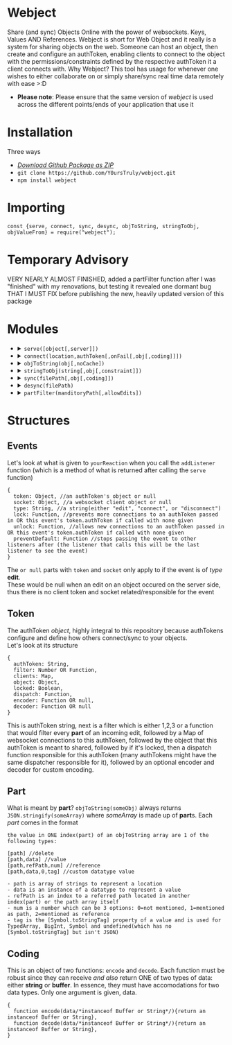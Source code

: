 # Webject
Share (and sync) Objects Online with the power of websockets. Keys, Values AND References. Webject is short for Web Object and it really is a system for sharing objects on the web. Someone can host an object, then create and configure an authToken, enabling clients to connect to the object with the permissions/constraints defined by the respective authToken it a client connects with. Why Webject? This tool has usage for whenever one wishes to either collaborate on or simply share/sync real time data remotely with ease >:D
<br>
- **Please note**: Please ensure that the same version of *webject* is used across the different points/ends of your application that use it
# Installation
Three ways
- *[Download Github Package as ZIP](https://github.com/Y0ursTruly/webject/archive/refs/heads/main.zip)*
- `git clone https://github.com/Y0ursTruly/webject.git`
- `npm install webject`
# Importing
```
const {serve, connect, sync, desync, objToString, stringToObj, objValueFrom} = require("webject");
```
# Temporary Advisory
VERY NEARLY ALMOST FINISHED, added a partFilter function after I was "finished" with my renovations, but testing it revealed one dormant bug THAT I MUST FIX before publishing the new, heavily updated version of this package

# Modules
<ul>
  <li>
    <details>
      <summary><code>serve([object[,server]])</code></summary>
      <ul>
        <li><b>Description: </b>Creates a websocket and returns methods for configuring <a href="#token">authToken</a>s to share objects</li>
        <li><b>Returns: </b>
        <details>
          <summary><u><code>myWebject Instance</code></u></summary>
          <ul>
            <li><code>authTokens</code> <a href="https://developer.mozilla.org/en-US/docs/Web/JavaScript/Reference/Global_Objects/Map">Map</a></li>
            <li>
              <details>
                <summary><code>addListener(event,yourReaction)</code></summary>
                <ul>
                  <li><b>Description: </b>adds an event listener for the myWebject instance where the possible events are <code>edit</code>, <code>connect</code> and <code>disconnect</code>. An edit occurs when an object is edited, and the connect and disconnect events occur on when users connect and disconnect to and from authTokens</li>
                  <li><b>Returns: </b>
<pre>
undefined
</pre>
                  </li>
                  <li><b>Arguments: </b>
                    <ul>
                      <li><b>event </b><code>String (either "edit", "connect" or "disconnect")</code> The type of <a href="#event">event</a> to listen to</li>
                      <li><b>yourReaction </b><code>function</code> A function that responds to when an <a href="#event">event</a> occurs</li>
                    </ul>
                  </li>
                </ul>
              </details>
            </li>
            <!---->
            <li>
              <details>
                <summary><code>endListener(event,yourReaction)</code></summary>
                <ul>
                  <li><b>Description: </b>Ends an event listener for the myWebject instance where the possible events are <code>edit</code>, <code>connect</code> and <code>disconnect</code>. An edit occurs when an object is edited, and the connect and disconnect events occur on when users connect and disconnect to and from authTokens</li>
                  <li><b>Returns: </b>
<pre>
undefined
</pre>
                  </li>
                  <li><b>Arguments: </b>
                    <ul>
                      <li><b>event </b><code>String (either "edit", "connect" or "disconnect")</code> The type of <a href="#event">event</a> being listen to</li>
                      <li><b>yourReaction </b><code>function</code> A function that was responding to when an <a href="#event">event</a> occurs</li>
                    </ul>
                  </li>
                </ul>
              </details>
            </li>
            <!---->
            <li>
              <details>
                <summary><code>addToken(filter[,object[,specificToken[,coding]]])</code></summary>
                <ul>
                  <li><b>Description: </b>Configures an <a href="#token">authToken</a> with a given <code>filter</code> (used to control user edits), an optional <code>object</code> or the one passed in when calling the <code>serve</code> function, a <code>specificToken</code> of your choice or one generated for you, then the <code>coding</code> which is used for custom encoding/decoding</li>
                  <li><b>Returns: </b>
<pre>
the string value of the authToken generated (either specificToken or one that was generated for you)
</pre>
                  </li>
                  <li><b>Arguments: </b>
                    <ul>
                      <li><b>filter </b><code>Number or function</code> Manages/controls the edits that a user connected via this authToken attempts to make (if number, 1 for no edits, 2 for only adding new values[not modifying or deleting] or 3 for all edits, else a custom function that would return true if a specific edit is allowed)</li>
                      <li><b>object </b><code>Object</code> The object that users connected via this <a href="#token">authToken</a> will connect to (the one given here, else the one given in the serve function)</li>
                      <li><b>specificToken </b><code>String</code> A unique key that is the string <a href="#token">authToken</a> that users can connect to an object by</li>
                      <li><b>coding </b><code>Object</code> Defines <a href="#coding">custom encoding scheme</a>, therefore if a user connects and doesn't have the same encoding scheme, they'd be unable to process the shared object and be booted</li>
                    </ul>
                  </li>
                </ul>
              </details>
            </li>
            <!---->
            <li>
              <details>
                <summary><code>endToken(authToken)</code></summary>
                <ul>
                  <li><b>Description: </b>Ends support of the given string authToken that users were able to connect to an object by</li>
                  <li><b>Returns: </b>
<pre>
Boolean (true)
</pre>
                  </li>
                  <li><b>Arguments: </b>
                    <ul>
                      <li><b>authToken </b><code>String</code> The unique key that is the string <a href="#token">authToken</a> that users were able to connect to an object by</li>
                    </ul>
                  </li>
                </ul>
              </details>
            </li>
            <!---->
            <li>
              <details>
                <summary><code>lock(authToken)</code></summary>
                <ul>
                  <li><b>Description: </b>Prevents new connections to the given authToken</li>
                  <li><b>Returns: </b>
<pre>
Boolean (true)
</pre>
                  </li>
                  <li><b>Arguments: </b>
                    <ul>
                      <li><b>authToken </b><code>String</code> The unique key that is the string <a href="#token">authToken</a> that users were able to connect to an object by</li>
                    </ul>
                  </li>
                </ul>
              </details>
            </li>
            <!---->
            <li>
              <details>
                <summary><code>unlock(authToken)</code></summary>
                <ul>
                  <li><b>Description: </b>Allows new connections to the given authToken</li>
                  <li><b>Returns: </b>
<pre>
Boolean (true)
</pre>
                  </li>
                  <li><b>Arguments: </b>
                    <ul>
                      <li><b>authToken </b><code>String</code> A unique key that is the string <a href="#token">authToken</a> that users can connect to an object by</li>
                    </ul>
                  </li>
                </ul>
              </details>
            </li>
            <!---->
          </ul>
        </details>
        </li>
        <li><b>Arguments: </b>
          <ul>
            <li><b>object </b><code>object (default is {})</code>The default object that will be served when <code>addToken</code> is called without a specified object</li>
          </ul>
          <ul>
            <li><b>server </b><code>instance of http.createServer</code>The server(instance of <a href="https://nodejs.org/api/http.html#httpcreateserveroptions-requestlistener">http.createServer</a>) that the websocket will be existing on, or one created on port 8009</li>
          </ul>
        </li>
      </ul>
    </details>
  </li>
  <li>
    <details>
      <summary><code>connect(location,authToken[,onFail[,obj[,coding]]])</code></summary>
      <ul>
        <li><b>Description: </b>An asynchronous function that connects to and when resolved, returns an object that is hosted on a websocket with a specified authToken</li>
        <li><b>Returns: </b>
<pre>
A promise that when resolved, returns an object that is hosted on a websocket with a specified authToken
</pre>
        </li>
        <li><b>Arguments: </b>
          <ul>
            <li><b>location </b><code>String (ws or wss protocol)</code> The remote destination's WebSocket URL for the object</li>
            <li><b>authToken </b><code>String</code> The remote destination's <a href="#token">authToken</a> for the object</li>
            <li><b>onFail </b><code>function</code> This is called when disconnected from the websocket (whether the initial connect fails or some time after, the connection was cut)</li>
            <li><b>obj </b><code>Object</code> A local, given, custom object that will be modified by the contents of the server's object</li>
            <li><b>coding </b><code>Object</code> Defines <a href="#coding">custom encoding scheme</a>; used for when the server has the same custom encoding scheme and thus the user would understand the server</li>
          </ul>
        </li>
      </ul>
    </details>
  </li>
  <!---->
  <li>
    <details>
      <summary><code>objToString(obj[,noCache])</code></summary>
      <ul>
        <li><b>Description: </b>Converts an object to an array which is a series stringified array of <a href="#part">part</a>s</li>
        <li><b>Returns: </b>
<pre>
String
</pre>
        </li>
        <li><b>Arguments: </b>
          <ul>
            <li><b>obj </b><code>Object</code> The object that will be serialised/stringified</li>
            <li><b>noCache </b><code>Boolean (false)</code> Determines if to rely on the previous state of the object(false) or not(true). It is false at default because it is usually more efficient to only share the differences/changes of the object in question</li>
          </ul>
        </li>
      </ul>
    </details>
  </li>
  <!---->
  <li>
    <details>
      <summary><code>stringToObj(string[,obj[,constraint]])</code></summary>
      <ul>
        <li><b>Description: </b>Modifies an object based on the string given, filtered by the constraint given, then returns that object. If no object was given, an empty object would be created and modified with that string</li>
        <li><b>Returns: </b>
<pre>
Object
</pre>
        </li>
        <li><b>Arguments: </b>
          <ul>
            <li><b>string </b><code>String</code> Serialised/stringified array of <a href="#part">part</a>s</li>
            <li><b>obj </b><code>Object</code> The object to modify based on the string filtered by the constraint</li>
            <li><b>constraint </b><code>Number OR Function</code> If it is a number, 1(for view only), 2(for only adding new keys and not modifying or deleting any), 3(any and all edits) or a a custom function that deals with each <b>part</b></li>
          </ul>
        </li>
      </ul>
    </details>
  </li>
  <!---->
  <li>
    <details>
      <summary><code>sync(filePath[,obj[,coding]])</code></summary>
      <ul>
        <li><b>Description: </b>A function that persistently saves a given object upon each change. Note that it will try to modify the given object from what is at the fileName first then write the object's contents to the fileName. If no object is given, it will be exactly what can be built from the contents in filePath or an empty object</li>
        <li><b>Returns: </b>
<pre>
Object

- if syncList already includes filePath, the syncList's object already stored
one to one relation between a unique object and a unique filePath is how sync function works
do not worry about "should I desync when finished using sync" because there is a counter acting as the amount of times the function was called with a unique filePath

- else if obj was given
--  if filePath has webject serialised/stringified content, obj modified by contents of filePath
--  else, the unmodified obj

- else (obj was NOT given)
--  if filePath has webject serialised/stringified content, solely the parsed value of filePath contents
--  else, an empty object {}
</pre>
        </li>
        <li><b>Arguments: </b>
          <ul>
            <li><b>filePath </b><code>String</code> The FULL system file path</li>
            <li><b>obj </b><code>Object</code> The object to be synchronised to the filePath</li>
            <li><b>coding </b><code>Object</code> Defines a <a href="#coding">custom encoding scheme</a></li>
          </ul>
        </li>
      </ul>
    </details>
  </li>
  <!---->
  <li>
    <details>
      <summary><code>desync(filePath)</code></summary>
      <ul>
        <li><b>Description: </b>Terminates the synchronisation of an object to a given filePath (or simply decrements a counter discussed in <b>sync</b>)</li>
        <li><b>Returns: </b>
<pre>
undefined
</pre>
        </li>
        <li><b>Arguments: </b>
          <ul>
            <li><b>filePath </b><code>String</code> The FULL system file path</li>
          </ul>
        </li>
      </ul>
    </details>
  </li>
  <!---->
  <li>
    <details>
      <summary><code>partFilter(manditoryPath[,allowEdits])</code></summary>
      <ul>
        <li><b>Description: </b>Creates a custom filter function that will only accept an edit from a <a href="#part">part</a> inside a certain manditoryPath</li>
        <li><b>Returns: </b>
<pre>
Function (the filter function)
</pre>
        </li>
        <li><b>Arguments: </b>
          <ul>
            <li><b>manditoryPath </b><code>String[]</code> The path in the object in which edits will be accepted (only data inside/under this path gets edited)</li>
            <li><b>allowAllEdits </b><code>Boolean(false)</code> Everything inside/under the given manditoryPath is treated like the number 2 filter(only new keys, no edits or deletions) WHEN FALSE. When true, all edits inside manditoryPath are allowed (like the number 3 filter)</li>
          </ul>
        </li>
      </ul>
    </details>
  </li>
</ul>

# Structures
## Events
Let's look at what is given to `yourReaction` when you call the `addListener` function (which is a method of what is returned after calling the `serve` function)
```
{
  token: Object, //an authToken's object or null
  socket: Object, //a websocket client object or null
  type: String, //a string(either "edit", "connect", or "disconnect")
  lock: Function, //prevents more connections to an authToken passed in OR this event's token.authToken if called with none given
  unlock: Function, //allows new connections to an authToken passed in OR this event's token.authToken if called with none given
  preventDefault: Function //stops passing the event to other listeners after (the listener that calls this will be the last listener to see the event)
}
```
The `or null` parts with `token` and `socket` only apply to if the event is of _type_ **edit**.<br>
These would be null when an edit on an object occured on the server side, thus there is no client token and socket related/responsible for the event

## Token
The authToken _object_, highly integral to this repository because authTokens configure and define how others connect/sync to your objects.<br>
Let's look at its structure
```
{
  authToken: String,
  filter: Number OR Function,
  clients: Map,
  object: Object,
  locked: Boolean,
  dispatch: Function,
  encoder: Function OR null,
  decoder: Function OR null
}
```
This is authToken string, next is a filter which is either 1,2,3 or a function that would filter every **part** of an incoming edit, followed by a Map of websocket connections to this authToken, followed by the object that this authToken is meant to shared, followed by if it's locked, then a dispatch function responsible for this authToken (many authTokens might have the same dispatcher responsible for it), followed by an optional encoder and decoder for custom encoding.

## Part
What is meant by **part**? `objToString(someObj)` always returns `JSON.stringify(someArray)` where *someArray* is made up of **part**s. Each *part* comes in the format
```
the value in ONE index(part) of an objToString array are 1 of the following types:

[path] //delete
[path,data] //value
[path,refPath,num] //reference
[path,data,0,tag] //custom datatype value

- path is array of strings to represent a location
- data is an instance of a datatype to represent a value
- refPath is an index to a referred path located in another index(part) or the path array itself
- num is a number which can be 3 options: 0=not mentioned, 1=mentioned as path, 2=mentioned as reference
- tag is the [Symbol.toStringTag] property of a value and is used for TypedArray, BigInt, Symbol and undefined(which has no [Symbol.toStringTag] but isn't JSON)
```

## Coding
This is an object of two functions: `encode` and `decode`. Each function must be robust since they can receive _and also_ return ONE of two types of data: either **string** or **buffer**. In essence, they must have accomodations for two data types. Only one argument is given, data.
```
{
  function encode(data/*instanceof Buffer or String*/){return an instanceof Buffer or String},
  function decode(data/*instanceof Buffer or String*/){return an instanceof Buffer or String},
}
```